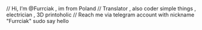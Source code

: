 // Hi, I’m @Furrciak , im from Poland
// Translator , also coder simple things , electrician , 3D printoholic
// Reach me via telegram account with nickname "Furrciak" 
sudo say hello
